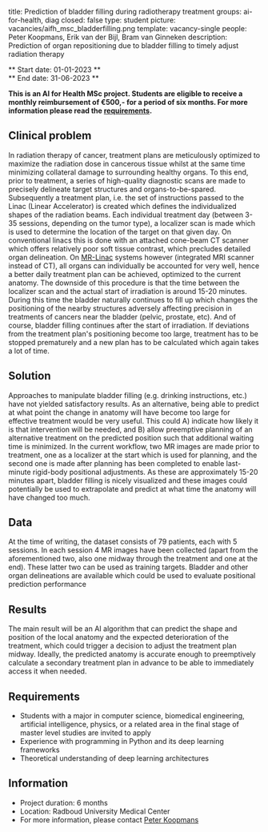 title: Prediction of bladder filling during radiotherapy treatment
groups: ai-for-health, diag
closed: false
type: student
picture: vacancies/aifh_msc_bladderfilling.png
template: vacancy-single
people: Peter Koopmans, Erik van der Bijl, Bram van Ginneken
description: Prediction of organ repositioning due to bladder filling to timely adjust radiation therapy

** Start date: 01-01-2023 ** <br>
** End date: 31-06-2023 **

**This is an AI for Health MSc project. Students are eligible to receive a monthly reimbursement of €500,- for a period of six months. For more information please read the [requirements](https://www.ai-for-health.nl/requirements/).** 

## Clinical problem
In radiation therapy of cancer, treatment plans are meticulously optimized to maximize the radiation dose in cancerous tissue whilst at the same time minimizing collateral damage to surrounding healthy organs. To this end, prior to treatment, a series of high-quality diagnostic scans are made to precisely delineate target structures and organs-to-be-spared. Subsequently a treatment plan, i.e. the set of instructions passed to the Linac (Linear Accelerator) is created which defines the individualized shapes of the radiation beams. Each individual treatment day (between 3-35 sessions, depending on the tumor type), a localizer scan is made which is used to determine the location of the target on that given day. On conventional linacs this is done with an attached cone-beam CT scanner which offers relatively poor soft tissue contrast, which precludes detailed organ delineation. On [MR-Linac](https://www.radboudumc.nl/afdelingen/radiotherapie/radiotherapie-in-het-radboudumc/mr-linac) systems however (integrated MRI scanner instead of CT), all organs can individually be accounted for very well, hence a better daily treatment plan can be achieved, optimized to the current anatomy. The downside of this procedure is that the time between the localizer scan and the actual start of irradiation is around 15-20 minutes. During this time the bladder naturally continues to fill up which changes the positioning of the nearby structures adversely affecting precision in treatments of cancers near the bladder (pelvic, prostate, etc). And of course, bladder filling continues after the start of irradiation. If deviations from the treatment plan's positioning become too large, treatment has to be stopped prematurely and a new plan has to be calculated which again takes a lot of time. 

## Solution
Approaches to manipulate bladder filling (e.g. drinking instructions, etc.) have not yielded satisfactory results. As an alternative, being able to predict at what point the change in anatomy will have become too large for effective treatment would be very useful. This could A) indicate how likely it is that intervention will be needed, and B) allow preemptive planning of an alternative treatment on the predicted position such that additional waiting time is minimized.
In the current workflow, two MR images are made prior to treatment, one as a localizer at the start which is used for planning, and the second one is made after planning has been completed to enable last-minute rigid-body positional adjustments. As these are approximately 15-20 minutes apart, bladder filling is nicely visualized and these images could potentially be used to extrapolate and predict at what time the anatomy will have changed too much.

## Data
At the time of writing, the dataset consists of 79 patients, each with 5 sessions. In each session 4 MR images have been collected (apart from the aforementioned two, also one midway through the treatment and one at the end). These latter two can be used as training targets. Bladder and other organ delineations are available which could be used to evaluate positional prediction performance

## Results
The main result will be an AI algorithm that can predict the shape and position of the local anatomy and the expected deterioration of the treatment, which could trigger a decision to adjust the treatment plan midway. Ideally, the predicted anatomy is accurate enough to preemptively calculate a secondary treatment plan in advance to be able to immediately access it when needed.

## Requirements
- Students with a major in computer science, biomedical engineering, artificial intelligence, physics, or a related area in the final stage of master level studies are invited to apply
- Experience with programming in Python and its deep learning frameworks 
- Theoretical understanding of deep learning architectures

## Information
- Project duration: 6 months
- Location: Radboud University Medical Center
- For more information, please contact [Peter Koopmans](mailto:peter.koopmans@radboudumc.nl)



